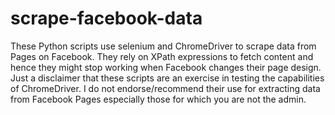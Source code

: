 # scrape-facebook-data
These Python scripts use selenium and ChromeDriver to scrape data from Pages on Facebook. They rely on XPath expressions to fetch content and hence they might stop working when Facebook changes their page design.
 Just a disclaimer that these scripts are an exercise in testing the capabilities of ChromeDriver. I do not endorse/recommend their use for extracting data from Facebook Pages especially those for which you are not the admin.